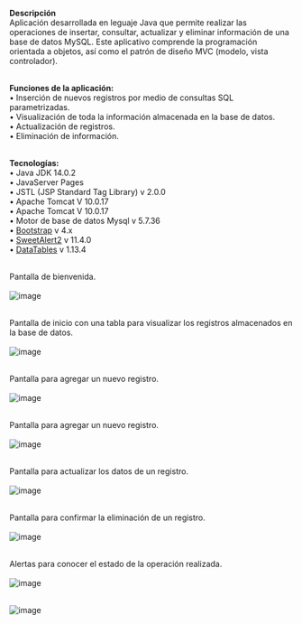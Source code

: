 <b>Descripción</b></br>
Aplicación desarrollada en leguaje Java que permite realizar las operaciones de insertar, consultar, actualizar y eliminar información de una base de datos MySQL. Este aplicativo comprende la programación orientada a objetos, así como el patrón de diseño MVC (modelo, vista controlador).</br></br>

<b>Funciones de la aplicación:</b></br>
•	Inserción de nuevos registros por medio de consultas SQL parametrizadas.</br>
•	Visualización de toda la información almacenada en la base de datos.</br>
•	Actualización de registros.</br>
•	Eliminación de información.</br></br>


<b>Tecnologías:</b></br>
•	Java JDK 14.0.2</br>
•	JavaServer Pages</br>
•	JSTL (JSP Standard Tag Library) v 2.0.0</br>
•	Apache Tomcat V 10.0.17</br>
•	Apache Tomcat V 10.0.17</br>
•	Motor de base de datos Mysql v 5.7.36</br>
•	<a href="https://getbootstrap.com/docs/4.6/getting-started/introduction/" target="_blank">Bootstrap</a> v 4.x</br>
•	<a href="https://sweetalert2.github.io/" target="_blank">SweetAlert2</a> v 11.4.0</br>
•	<a href="https://datatables.net/" target="_blank">DataTables</a> v 1.13.4</br></br>


Pantalla de bienvenida.</br></br>
![image](https://github.com/user-attachments/assets/abb185d4-afa1-4925-b8c8-9f5cbb1b80b3)</br></br>

Pantalla de inicio con una tabla para visualizar los registros almacenados en la base de datos.</br></br>
![image](https://github.com/user-attachments/assets/a0451a2b-505c-4ec0-aa7c-9f0ba268d5ac)</br></br>

Pantalla para agregar un nuevo registro.</br></br>
![image](https://github.com/user-attachments/assets/81fedd66-b94f-4dfd-ad6e-b28d55c9d791)</br></br>

Pantalla para agregar un nuevo registro.</br></br>
![image](https://github.com/user-attachments/assets/81fedd66-b94f-4dfd-ad6e-b28d55c9d791)</br></br>

Pantalla para actualizar los datos de un registro.</br></br>
![image](https://github.com/user-attachments/assets/94ab4547-d7e4-4b98-bbfc-64c715a5770b)</br></br>

Pantalla para confirmar la eliminación de un registro.</br></br>
![image](https://github.com/user-attachments/assets/06147ab0-f47f-4cb6-a25e-0408c15a4695)</br></br>

Alertas para conocer el estado de la operación realizada.</br></br>
![image](https://github.com/user-attachments/assets/0d2b3efb-72db-491e-addd-5686a237cf63)</br></br>

![image](https://github.com/user-attachments/assets/7a0bd6f8-b439-42dd-bd5f-0ce629b87446)</br></br>


